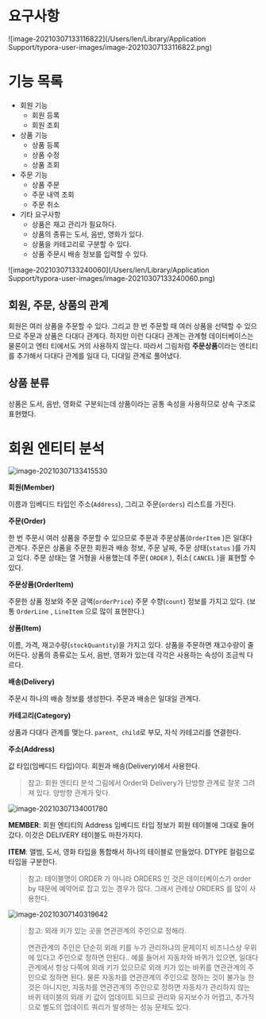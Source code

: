 # 요구사항



![image-20210307133116822](/Users/len/Library/Application Support/typora-user-images/image-20210307133116822.png)

# 기능 목록

- 회원 기능 
  - 회원 등록 
  - 회원 조회 
- 상품 기능 
  - 상품 등록 
  - 상품 수정 
  - 상품 조회 
- 주문 기능 
  - 상품 주문 
  - 주문 내역 조회
  -  주문 취소 
- 기타 요구사항 
  - 상품은 재고 관리가 필요하다.
  - 상품의 종류는 도서, 음반, 영화가 있다. 
  - 상품을 카테고리로 구분할 수 있다.
  - 상품 주문시 배송 정보를 입력할 수 있다.

![image-20210307133240060](/Users/len/Library/Application Support/typora-user-images/image-20210307133240060.png)

## 회원, 주문, 상품의 관계

 회원은 여러 상품을 주문할 수 있다. 그리고 한 번 주문할 때 여러 상품을 선택할 수 있으므로 주문과 상품은 다대다 관계다. 하지만 이런 다대다 관계는 관계형 데이터베이스는 물론이고 엔티 티에서도 거의 사용하지 않는다. 따라서 그림처럼 **주문상품**이라는 엔티티를 추가해서 다대다 관계를 일대 다, 다대일 관계로 풀어냈다.

## 상품 분류

 상품은 도서, 음반, 영화로 구분되는데 상품이라는 공통 속성을 사용하므로 상속 구조로 표현했다.



# 회원 엔티티 분석

![image-20210307133415530](https://tva1.sinaimg.cn/large/008eGmZEgy1gob8gareh7j312y0qgter.jpg)

**회원(Member)**

이름과 임베디드 타입인 주소(`Address`), 그리고 주문(`orders`) 리스트를 가진다.

**주문(Order)** 

한 번 주문시 여러 상품을 주문할 수 있으므로 주문과 주문상품(`OrderItem` )은 일대다 관계다. 주문은 상품을 주문한 회원과 배송 정보, 주문 날짜, 주문 상태(`status` )를 가지고 있다. 주문 상태는 열 거형을 사용했는데 주문( `ORDER` ), 취소( `CANCEL` )을 표현할 수 있다.

**주문상품(OrderItem)**

주문한 상품 정보와 주문 금액(`orderPrice`) 주문 수향(`count`) 정보를 가지고 있다. (보통 `OrderLine` , `LineItem` 으로 많이 표현한다.)

**상품(Item)** 

이름, 가격, 재고수량(`stockQuantity`)을 가지고 있다. 상품을 주문하면 재고수량이 줄어든다. 상품의 종류로는 도서, 음반, 영화가 있는데 각각은 사용하는 속성이 조금씩 다르다.

**배송(Delivery)**

주문시 하나의 배송 정보를 생성한다. 주문과 배송은 일대일 관계다.

**카테고리(Category)**

 상품과 다대다 관계를 맺는다. `parent`,` child`로 부모, 자식 카테고리를 연결한다.

**주소(Address)**

값 타입(임베디드 타입)이다. 회원과 배송(Delivery)에서 사용한다.

> 참고: 회원 엔티티 분석 그림에서 Order와 Delivery가 단방향 관계로 잘못 그려져 있다. 양방향 관계가 맞다.



![image-20210307134001780](https://tva1.sinaimg.cn/large/008eGmZEgy1gob8mhbclej30x80u0tf7.jpg)

**MEMBER**: 회원 엔티티의 Address 임베디드 타입 정보가 회원 테이블에 그대로 들어갔다. 이것은 DELIVERY 테이블도 마찬가지다.

**ITEM**: 앨범, 도서, 영화 타입을 통합해서 하나의 테이블로 만들었다. DTYPE 컬럼으로 타입을 구분한다.

> 참고: 테이블명이 ORDER 가 아니라 ORDERS 인 것은 데이터베이스가  order by 때문에 예약어로 잡고 있는 경우가 많다. 그래서 관례상 ORDERS 를 많이 사용한다.



![image-20210307140319642](https://tva1.sinaimg.cn/large/008eGmZEgy1gob9ajck99j312o0madki.jpg)





> 참고: 외래 키가 있는 곳을 연관관계의 주인으로 정해라.
>
> 연관관계의 주인은 단순히 외래 키를 누가 관리하냐의 문제이지 비즈니스상 우위에 있다고 주인으로 정하면 안된다.. 예를 들어서 자동차와 바퀴가 있으면, 일대다 관계에서 항상 다쪽에 외래 키가 있으므로 외래 키가 있는 바퀴를 연관관계의 주인으로 정하면 된다. 물론 자동차를 연관관계의 주인으로 정하는 것이 불가능 한 것은 아니지만, 자동차를 연관관계의 주인으로 정하면 자동차가 관리하지 않는 바퀴 테이블의 외래 키 값이 업데이트 되므로 관리와 유지보수가 어렵고, 추가적으로 별도의 업데이트 쿼리가 발생하는 성능 문제도 있다.